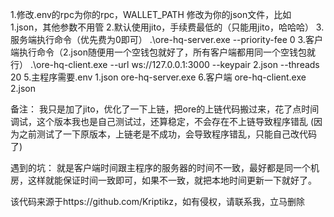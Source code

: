1.修改.env的rpc为你的rpc，WALLET_PATH 修改为你的json文件，比如 1.json，其他参数不用管
2.默认使用jito，手续费最低的（只能用jito，哈哈哈）
3.服务端执行命令（优先费为0即可） .\ore-hq-server.exe --priority-fee 0
3.客户端执行命令（2.json随便用一个空钱包就好了，所有客户端都用同一个空钱包就行） .\ore-hq-client.exe --url ws://127.0.0.1:3000 --keypair 2.json --threads 20
5.主程序需要.env 1.json ore-hq-server.exe
6.客户端 ore-hq-client.exe 2.json

备注：
我只是加了jito，优化了一下上链，把ore的上链代码搬过来，花了点时间调试，这个版本我也是自己测试过，还算稳定，不会存在不上链导致程序错乱
(因为之前测试了一下原版本，上链老是不成功，会导致程序错乱，只能自己改代码了)

遇到的坑：
就是客户端时间跟主程序的服务器的时间不一致，最好都是同一个机房，这样就能保证时间一致即可，如果不一致，就把本地时间更新一下就好了。

该代码来源于https://github.com/Kriptikz，如有侵权，请联系我，立马删除
